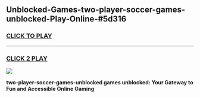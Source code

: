 
## Unblocked-Games-two-player-soccer-games-unblocked-Play-Online-#5d316
<h3>
<a href="https://premium.freeplayer.one?title=two-player-soccer-games-unblocked&ref=27F">CLICK TO PLAY</a></h3>
<hr>

<h3>
<a href="https://premium.freeplayer.one?title=two-player-soccer-games-unblocked&ref=27F">CLICK 2 PLAY</a>
  
</h3>

<a href="https://premium.freeplayer.one?title=two-player-soccer-games-unblocked&ref=27F"><img src="https://clearcache.store/games.png"></a>


**two-player-soccer-games-unblocked games unblocked: Your Gateway to Fun and Accessible Online Gaming**
